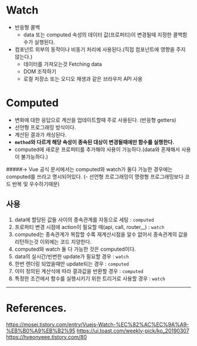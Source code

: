 # Watch
- 반응형 콜백
    - data 또는 computed 속성의 데이터 값(프로퍼티)이 변경될때 지정한 콜백함수가 실행된다.
- 컴포넌트 외부의 동작이나 비동기 처리에 사용된다.(직접 컴포넌트에 영향을 주지 않는다.)
    - 데이터를 가져오는것 Fetching data
    - DOM 조작하기
    - 로컬 저장소 또는 오디오 재생과 같은 브라우저 API 사용

# Computed
- 변화에 대한 응답으로 계산을 업데이트할때 주로 사용된다. (반응형 getters)
- 선언형 프로그래밍 방식이다.
- 계산된 결과가 캐싱된다.
- **`method`와 다르게 해당 속성이 종속된 대상이 변경될때에만 함수를 실행한다.**
- computed에 새로운 프로퍼티를 추가해야 사용이 가능하다.(data와 혼재해서 사용이 불가능하다.)

#####→ Vue 공식 문서에서는 computed와 watch가 둘다 가능한 경우에는 computed를 쓰라고 명시되어있다.
(- 선언형 프로그래밍이 명령형 프로그래밍보다 코드 반복 및 우수하기때문)

## 사용
1. data에 할당된 값들 사이의 종속관계를 자동으로 세팅 : `computed`
2. 프로퍼티 변경 시점에 action이 필요할 때(api, call, router,,,) : `watch`
3. computed는 종속관계가 복잡할 수록 재계산시점을 알수 없어서 종속관계의 값을 리턴하는것 이외에는 코드 지양한다.
4. computed와 watch 둘 다 가능한 것은 computed이다.
6. data의 실시간/빈번한 update가 필요할 경우 : `watch`
7. 한번 렌더링 되었을때만 update되는 경우 : `computed`
8. 이미 정의된 계산식에 따라 결과값을 반환할 경우 : `computed`
9. 특정한 조건에서 함수를 실행시키기 위한 트리거로 사용할 경우 : `watch`

---
# References.
https://mosei.tistory.com/entry/Vuejs-Watch-%EC%82%AC%EC%9A%A9-%EB%B0%A9%EB%B2%95
https://ui.toast.com/weekly-pick/ko_20190307
https://hyeonyeee.tistory.com/80